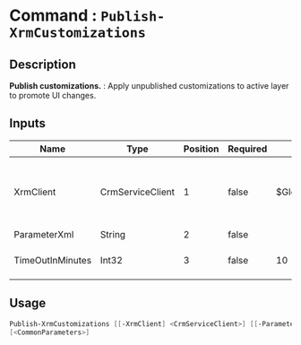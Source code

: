﻿# Command : `Publish-XrmCustomizations` 

## Description

**Publish customizations.** : Apply unpublished customizations to active layer to promote UI changes.

## Inputs

Name|Type|Position|Required|Default|Description
----|----|--------|--------|-------|-----------
XrmClient|CrmServiceClient|1|false|$Global:XrmClient|Xrm connector initialized to target instance. Use latest one by default. (CrmServiceClient)
ParameterXml|String|2|false||
TimeOutInMinutes|Int32|3|false|10|Specify timeout duration in minute. (Default : 10 min)


## Usage

```Powershell 
Publish-XrmCustomizations [[-XrmClient] <CrmServiceClient>] [[-ParameterXml] <String>] [[-TimeOutInMinutes] <Int32>] 
[<CommonParameters>]
``` 


